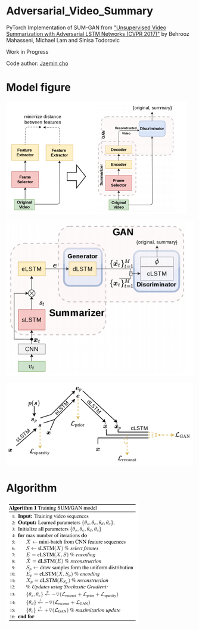 # Adversarial_Video_Summary

PyTorch Implementation of SUM-GAN from ["Unsupervised Video Summarization with Adversarial LSTM Networks  (CVPR 2017)"](http://web.engr.oregonstate.edu/~sinisa/research/publications/cvpr17_summarization.pdf)
by Behrooz Mahasseni, Michael Lam and Sinisa Todorovic

Work in Progress

Code author: [Jaemin cho](https://github.com/j-min)

# Model figure
![Model figure 1](imgs/fig1.png)

![Model figure 2](imgs/fig2.png)

![Model figure 3](imgs/fig3.png)

# Algorithm
![Algorithm figure](imgs/fig4.png)
